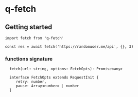 # q-fetch



## Getting started

    import fetch from 'q-fetch'

    const res = await fetch('https://randomuser.me/api', {}, 3)
 

 ### functions signature
      fetch(url: string, options: FetchOpts): Promise<any> 

      interface FetchOpts extends RequestInit {
         retry: number,
         pause: Array<number> | number
      }